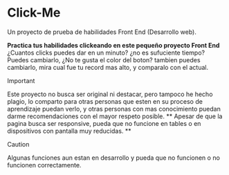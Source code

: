 # Click-Me
Un proyecto de prueba de habilidades Front End (Desarrollo web).


**Practica tus habilidades clickeando en este pequeño proyecto Front End**
¿Cuantos clicks puedes dar en un minuto? ¿no es sufuciente tiempo? Puedes cambiarlo, ¿No te gusta el color del boton? tambien puedes cambiarlo, mira cual fue tu record mas alto, y comparalo con el actual.


> [!IMPORTANT]
Este proyecto no busca ser original ni destacar, pero tampoco he hecho plagio, lo comparto para otras personas que esten en su proceso de aprendizaje puedan verlo, y otras personas con mas conocimiento puedan darme recomendaciones con el mayor respeto posible.
** Apesar de que la pagina busca ser responsive, pueda que no funcione en tables o en dispositivos con pantalla muy reducidas. **

> [!CAUTION]
Algunas funciones aun estan en desarrollo y pueda que no funcionen o no funcionen correctamente.
